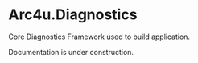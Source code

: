 # Arc4u.Diagnostics

Core Diagnostics Framework used to build application.

Documentation is under construction.
